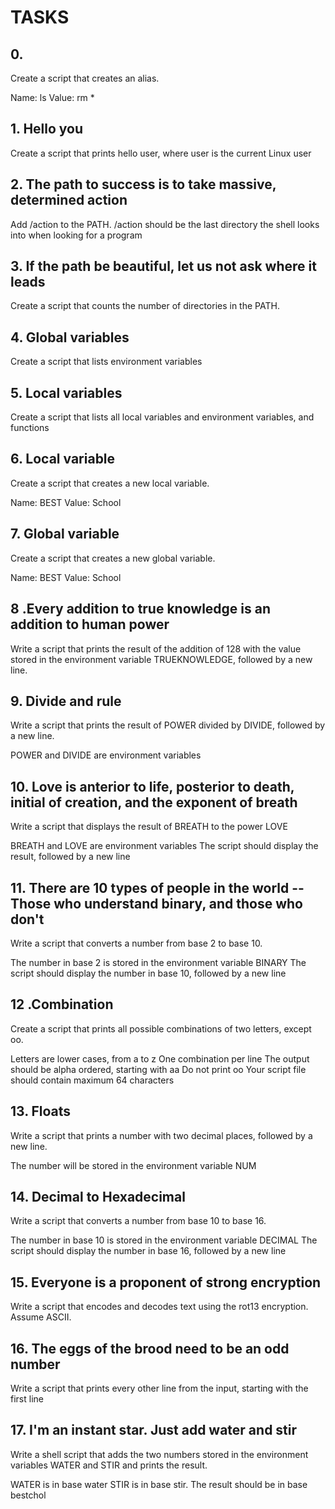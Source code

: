 # TASKS

## 0. <o>
Create a script that creates an alias.

Name: ls
Value: rm *

## 1. Hello you
Create a script that prints hello user, where user is the current Linux user

## 2. The path to success is to take massive, determined action
Add /action to the PATH. /action should be the last directory the shell looks into when looking for a program

## 3. If the path be beautiful, let us not ask where it leads
Create a script that counts the number of directories in the PATH.

## 4. Global variables
Create a script that lists environment variables

## 5. Local variables
Create a script that lists all local variables and environment variables, and functions

## 6. Local variable
Create a script that creates a new local variable.

Name: BEST
Value: School

## 7. Global variable
Create a script that creates a new global variable.

Name: BEST
Value: School

## 8 .Every addition to true knowledge is an addition to human power
Write a script that prints the result of the addition of 128 with the value stored in the environment variable TRUEKNOWLEDGE, followed by a new line.

## 9. Divide and rule
Write a script that prints the result of POWER divided by DIVIDE, followed by a new line.

POWER and DIVIDE are environment variables

## 10. Love is anterior to life, posterior to death, initial of creation, and the exponent of breath
Write a script that displays the result of BREATH to the power LOVE

BREATH and LOVE are environment variables
The script should display the result, followed by a new line

## 11. There are 10 types of people in the world -- Those who understand binary, and those who don't
Write a script that converts a number from base 2 to base 10.

The number in base 2 is stored in the environment variable BINARY
The script should display the number in base 10, followed by a new line

## 12 .Combination
Create a script that prints all possible combinations of two letters, except oo.

Letters are lower cases, from a to z
One combination per line
The output should be alpha ordered, starting with aa
Do not print oo
Your script file should contain maximum 64 characters

## 13. Floats
Write a script that prints a number with two decimal places, followed by a new line.

The number will be stored in the environment variable NUM

## 14. Decimal to Hexadecimal
Write a script that converts a number from base 10 to base 16.

The number in base 10 is stored in the environment variable DECIMAL
The script should display the number in base 16, followed by a new line

## 15. Everyone is a proponent of strong encryption
Write a script that encodes and decodes text using the rot13 encryption. Assume ASCII.

## 16. The eggs of the brood need to be an odd number
Write a script that prints every other line from the input, starting with the first line

## 17. I'm an instant star. Just add water and stir
Write a shell script that adds the two numbers stored in the environment variables WATER and STIR and prints the result.

WATER is in base water
STIR is in base stir.
The result should be in base bestchol

